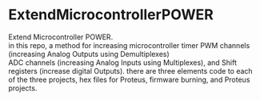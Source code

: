 # ExtendMicrocontrollerPOWER
Extend Microcontroller POWER.\
in this repo, a method for increasing microcontroller timer PWM channels (increasing Analog Outputs using Demultiplexes)\
ADC channels (increasing Analog Inputs using Multiplexes), and Shift registers (increase digital Outputs).  there are three elements code to each of the three projects, hex files for Proteus, firmware burning, and Proteus projects. 
